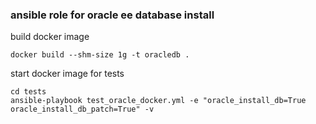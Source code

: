### ansible role for oracle ee database install

build docker image
```
docker build --shm-size 1g -t oracledb .
```

start docker image for tests
```
cd tests
ansible-playbook test_oracle_docker.yml -e "oracle_install_db=True oracle_install_db_patch=True" -v
```
